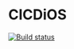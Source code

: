 # CICDiOS

[![Build status](https://build.appcenter.ms/v0.1/apps/1852b709-94b7-49bc-98fa-f82747daf177/branches/dev/badge)](https://appcenter.ms)
